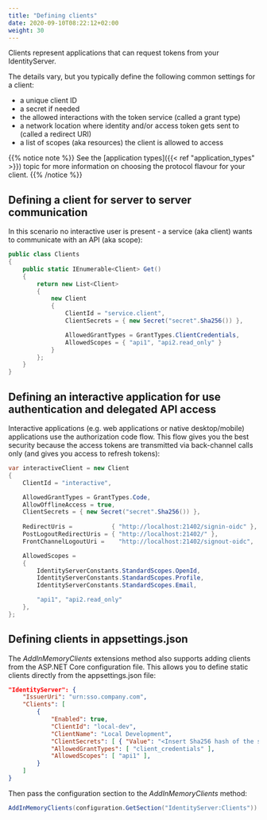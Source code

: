 ```yaml
---
title: "Defining clients"
date: 2020-09-10T08:22:12+02:00
weight: 30
---
```


Clients represent applications that can request tokens from your IdentityServer.

The details vary, but you typically define the following common settings for a client:

* a unique client ID
* a secret if needed
* the allowed interactions with the token service (called a grant type)
* a network location where identity and/or access token gets sent to (called a redirect URI)
* a list of scopes (aka resources) the client is allowed to access

{{% notice note %}}
See the [application types]({{< ref "application_types" >}}) topic for more information on choosing the protocol flavour for your client.
{{% /notice %}}

## Defining a client for server to server communication
In this scenario no interactive user is present - a service (aka client) wants to communicate with an API (aka scope):

```cs
public class Clients
{
    public static IEnumerable<Client> Get()
    {
        return new List<Client>
        {
            new Client
            {
                ClientId = "service.client",                    
                ClientSecrets = { new Secret("secret".Sha256()) },

                AllowedGrantTypes = GrantTypes.ClientCredentials,
                AllowedScopes = { "api1", "api2.read_only" }
            }
        };
    }
}
```

## Defining an interactive application for use authentication and delegated API access
Interactive applications (e.g. web applications or native desktop/mobile) applications use the authorization code flow.
This flow gives you the best security because the access tokens are transmitted via back-channel calls only (and gives you access to refresh tokens):

```cs
var interactiveClient = new Client
{
    ClientId = "interactive",

    AllowedGrantTypes = GrantTypes.Code,
    AllowOfflineAccess = true,
    ClientSecrets = { new Secret("secret".Sha256()) },
    
    RedirectUris =           { "http://localhost:21402/signin-oidc" },
    PostLogoutRedirectUris = { "http://localhost:21402/" },
    FrontChannelLogoutUri =    "http://localhost:21402/signout-oidc",

    AllowedScopes = 
    {
        IdentityServerConstants.StandardScopes.OpenId,
        IdentityServerConstants.StandardScopes.Profile,
        IdentityServerConstants.StandardScopes.Email,

        "api1", "api2.read_only"
    },
};
```

## Defining clients in appsettings.json
The *AddInMemoryClients* extensions method also supports adding clients from the ASP.NET Core configuration file. This allows you to define static clients directly from the appsettings.json file:

```json
"IdentityServer": {
    "IssuerUri": "urn:sso.company.com",
    "Clients": [
        {
            "Enabled": true,
            "ClientId": "local-dev",
            "ClientName": "Local Development",
            "ClientSecrets": [ { "Value": "<Insert Sha256 hash of the secret encoded as Base64 string>" } ],
            "AllowedGrantTypes": [ "client_credentials" ],
            "AllowedScopes": [ "api1" ],
        }
    ]
}
```
    
Then pass the configuration section to the *AddInMemoryClients* method:

```cs
AddInMemoryClients(configuration.GetSection("IdentityServer:Clients"))
```
